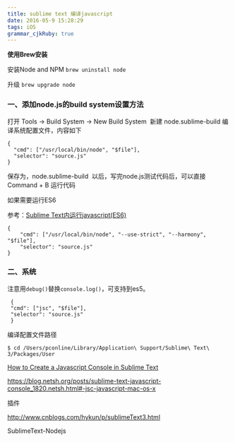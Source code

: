 ```yaml
---
title: sublime text 编译javascript
date: 2016-05-9 15:28:29
tags: iOS
grammar_cjkRuby: true
---
```




**使用Brew安装**

安装Node and NPM `brew uninstall node`

升级  `brew upgrade node`



### 一、添加node.js的build system设置方法 

打开 Tools -> Build System -> New Build System 
新建 node.sublime-build 编译系统配置文件，内容如下

```
{
  "cmd": ["/usr/local/bin/node", "$file"],
  "selector": "source.js"
}
```

保存为，node.sublime-build 
以后，写完node.js测试代码后，可以直接 Command + B 运行代码



如果需要运行ES6

参考：[Sublime Text内运行javascript(ES6)](https://segmentfault.com/a/1190000002291126)

```shell
{
    "cmd": ["/usr/local/bin/node", "--use-strict", "--harmony", "$file"],
    "selector": "source.js"
}
```



### 二、系统

注意用`debug()`替换`console.log()`，可支持到es5。

```
 {
 "cmd": ["jsc", "$file"],
 "selector": "source.js"
 }
```





编译配置文件路径

```shell
$ cd /Users/pconline/Library/Application\ Support/Sublime\ Text\ 3/Packages/User
```



[How to Create a Javascript Console in Sublime Text](http://www.wikihow.com/Create-a-Javascript-Console-in-Sublime-Text)

https://blog.netsh.org/posts/sublime-text-javascript-console_1820.netsh.html#-jsc-javascript-mac-os-x



插件

http://www.cnblogs.com/hykun/p/sublimeText3.html

SublimeText-Nodejs







